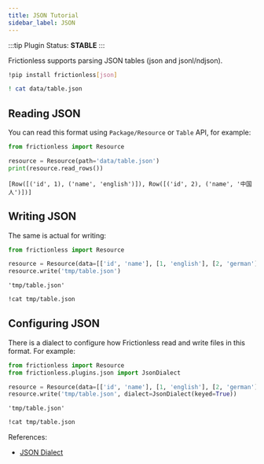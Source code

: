 ```yaml
---
title: JSON Tutorial
sidebar_label: JSON
---
```


:::tip Plugin
Status: **STABLE**
:::

Frictionless supports parsing JSON tables (json and jsonl/ndjson).

```bash
!pip install frictionless[json]
```


```bash
! cat data/table.json
```


## Reading JSON

You can read this format using `Package/Resource` or `Table` API, for example:


```python
from frictionless import Resource

resource = Resource(path='data/table.json')
print(resource.read_rows())
```

    [Row([('id', 1), ('name', 'english')]), Row([('id', 2), ('name', '中国人')])]


## Writing JSON

The same is actual for writing:


```python
from frictionless import Resource

resource = Resource(data=[['id', 'name'], [1, 'english'], [2, 'german']])
resource.write('tmp/table.json')
```




    'tmp/table.json'



```bash
!cat tmp/table.json
```


## Configuring JSON

There is a dialect to configure how Frictionless read and write files in this format. For example:


```python
from frictionless import Resource
from frictionless.plugins.json import JsonDialect

resource = Resource(data=[['id', 'name'], [1, 'english'], [2, 'german']])
resource.write('tmp/table.json', dialect=JsonDialect(keyed=True))
```




    'tmp/table.json'



```bash
!cat tmp/table.json
```


References:
- [JSON Dialect](https://frictionlessdata.io/tooling/python/formats-reference/#csv)

